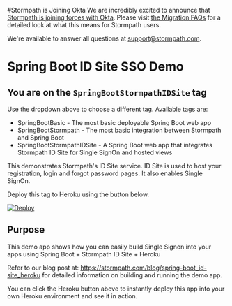 #Stormpath is Joining Okta
We are incredibly excited to announce that [Stormpath is joining forces with Okta](https://stormpath.com/blog/stormpaths-new-path?utm_source=github&utm_medium=readme&utm-campaign=okta-announcement). Please visit [the Migration FAQs](https://stormpath.com/oktaplusstormpath?utm_source=github&utm_medium=readme&utm-campaign=okta-announcement) for a detailed look at what this means for Stormpath users.

We're available to answer all questions at [support@stormpath.com](mailto:support@stormpath.com).


# Spring Boot ID Site SSO Demo

## You are on the `SpringBootStormpathIDSite` tag

Use the dropdown above to choose a different tag. Available tags are:

* SpringBootBasic - The most basic deployable Spring Boot web app
* SpringBootStormpath - The most basic integration between Stormpath and Spring Boot
* SpringBootStormpathIDSite - A Spring Boot web app that integrates Stormpath ID Site for Single SignOn and hosted views

This demonstrates Stormpath's ID Site service. ID Site is used to host your registration, login and forgot password pages. It also enables Single SignOn.

Deploy this tag to Heroku using the button below.

[![Deploy](https://www.herokucdn.com/deploy/button.png)](https://heroku.com/deploy)

## Purpose

This demo app shows how you can easily build Single Signon into your apps using Spring Boot + Stormpath ID Site + Heroku

Refer to our blog post at: https://stormpath.com/blog/spring-boot_id-site_heroku for detailed information on building and running the demo app.

You can click the Heroku button above to instantly deploy this app into your own Heroku environment and see it in action. 
